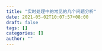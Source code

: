 ```yaml
---
title: "实时处理中的常见的几个问题分析"
date: 2021-05-02T10:07:57+08:00
draft: false
tags: []
categories: []
author: ""
---
```


